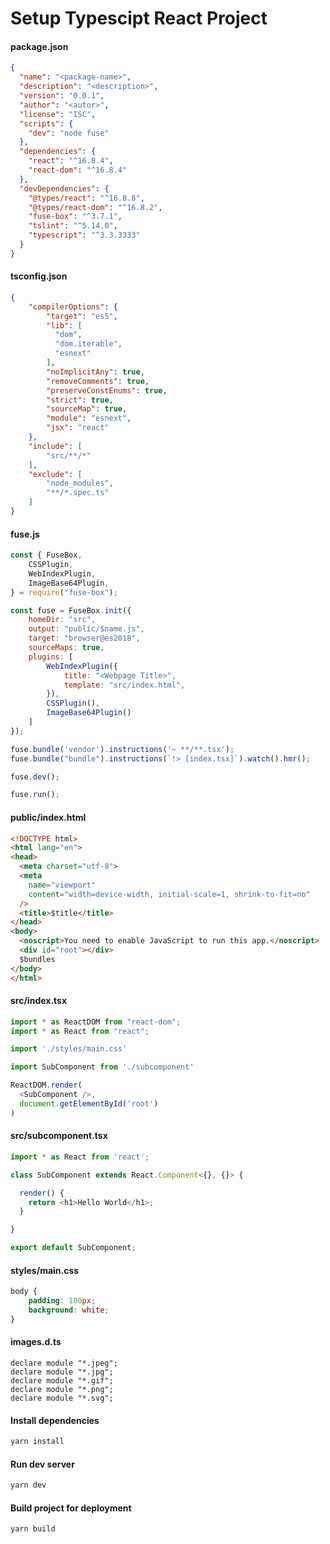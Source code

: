 
# Setup Typescipt React Project

#### package.json

```json
{
  "name": "<package-name>",
  "description": "<description>",
  "version": "0.0.1",
  "author": "<autor>",
  "license": "ISC",
  "scripts": {
    "dev": "node fuse"
  },
  "dependencies": {
    "react": "^16.8.4",
    "react-dom": "^16.8.4"
  },
  "devDependencies": {
    "@types/react": "^16.8.8",
    "@types/react-dom": "^16.8.2",
    "fuse-box": "^3.7.1",
    "tslint": "^5.14.0",
    "typescript": "^3.3.3333"
  }
}
```

#### tsconfig.json

```json
{
    "compilerOptions": {
        "target": "es5",
        "lib": [
          "dom",
          "dom.iterable",
          "esnext"
        ],
        "noImplicitAny": true,
        "removeComments": true,
        "preserveConstEnums": true,
        "strict": true,
        "sourceMap": true,
        "module": "esnext",
        "jsx": "react"
    },
    "include": [
        "src/**/*"
    ],
    "exclude": [
        "node_modules",
        "**/*.spec.ts"
    ]
}
```

#### fuse.js

```javascript
const { FuseBox,
    CSSPlugin,
    WebIndexPlugin,
    ImageBase64Plugin,
} = require("fuse-box");

const fuse = FuseBox.init({
    homeDir: "src",
    output: "public/$name.js",
    target: "browser@es2018",
    sourceMaps: true,
    plugins: [
        WebIndexPlugin({
            title: "<Webpage Title>",
            template: "src/index.html",
        }),
        CSSPlugin(),
        ImageBase64Plugin()
    ]
});

fuse.bundle('vendor').instructions('~ **/**.tsx');
fuse.bundle("bundle").instructions(`!> [index.tsx]`).watch().hmr();

fuse.dev();

fuse.run();
```

#### public/index.html

```html
<!DOCTYPE html>
<html lang="en">
<head>
  <meta charset="utf-8">
  <meta
    name="viewport"
    content="width=device-width, initial-scale=1, shrink-to-fit=no"
  />
  <title>$title</title>
</head>
<body>
  <noscript>You need to enable JavaScript to run this app.</noscript>
  <div id="root"></div>
  $bundles
</body>
</html>
```

#### src/index.tsx

```typescript
import * as ReactDOM from "react-dom";
import * as React from "react";

import './styles/main.css'

import SubComponent from './subcomponent'

ReactDOM.render(
  <SubComponent />,
  document.getElementById('root')
)
```

#### src/subcomponent.tsx

```typescript
import * as React from 'react';

class SubComponent extends React.Component<{}, {}> {

  render() {
    return <h1>Hello World</h1>;
  }

}

export default SubComponent;
```


#### styles/main.css

```css
body {
    padding: 100px;
    background: white;
}
```
#### images.d.ts
```
declare module "*.jpeg";
declare module "*.jpg";
declare module "*.gif";
declare module "*.png";
declare module "*.svg";
```


#### Install dependencies

```bash
yarn install
```

#### Run dev server

```bash
yarn dev
```

#### Build project for deployment

```bash
yarn build
```
